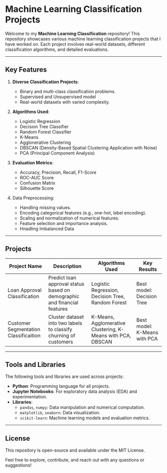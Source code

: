 # Machine Learning Classification Projects

Welcome to my **Machine Learning Classification** repository! This repository showcases various machine learning classification projects that I have worked on. Each project involves real-world datasets, different classification algorithms, and detailed evaluations.

---

## Key Features

1. **Diverse Classification Projects**:
   - Binary and multi-class classification problems.
   - Supervised and Unsupervised model
   - Real-world datasets with varied complexity.

2. **Algorithms Used**:
   - Logistic Regression
   - Decision Tree Classifier
   - Random Forest Classifier
   - K-Means
   - Agglonerative Clustering
   - DBSCAN (Density-Based Spatial Clustering Application with Noise)
   - PCA (Principal Component Analysis)

3. **Evaluation Metrics**:
   - Accuracy, Precision, Recall, F1-Score
   - ROC-AUC Score
   - Confusion Matrix
   - Silhouette Score

4. Data Preprocessing:
   - Handling missing values.
   - Encoding categorical features (e.g., one-hot, label encoding).
   - Scaling and normalization of numerical features.
   - Feature selection and importance analysis.
   - Hnadling Imbalanced Data
  
---

## Projects

| Project Name               | Description                                                                 | Algorithms Used              | Key Results |
|----------------------------|-----------------------------------------------------------------------------|------------------------------|-------------|
| Loan Approval Classification | Predict loan approval status based on demographic and financial features   | Logistic Regression, Decision Tree, Random Forest | Best model: Decision Tree |
| Customer Segmentation Classificaition| Cluster dataset into two labels to classify churning of customers| K-Means, Agglomerative Clustering, K-Means with PCA, DBSCAN| Best model: K-Means with PCA|

---

## Tools and Libraries

The following tools and libraries are used across projects:
- **Python**: Programming language for all projects.
- **Jupyter Notebooks**: For exploratory data analysis (EDA) and experimentation.
- **Libraries**:
  - `pandas`, `numpy`: Data manipulation and numerical computation.
  - `matplotlib`, `seaborn`: Data visualization.
  - `scikit-learn`: Machine learning models and evaluation metrics.

---
## License

This repository is open-source and available under the MIT License.

Feel free to explore, contribute, and reach out with any questions or suggestions!
